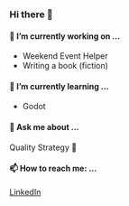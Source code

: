 ### Hi there 👋

#### 🔭 I’m currently working on ...

- Weekend Event Helper
- Writing a book (fiction)

#### 🌱 I’m currently learning ...
- Godot

#### 💬 Ask me about ...
Quality Strategy 🎉

#### 📫 How to reach me: ...
[LinkedIn](https://www.linkedin.com/in/shutchin/)
